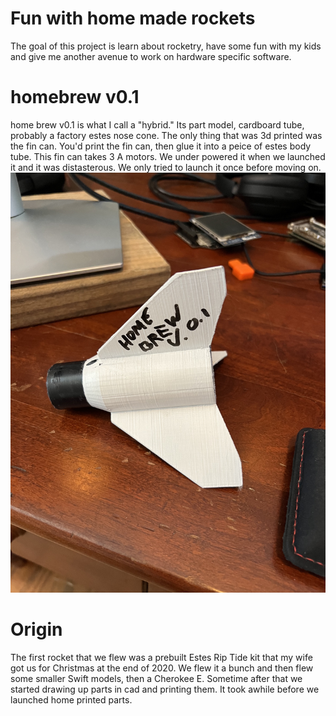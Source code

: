 # Fun with home made rockets 

The goal of this project is learn about rocketry, have some fun with my kids and give me another avenue to work on hardware specific software.


# homebrew v0.1
home brew v0.1 is what I call a "hybrid."  Its part model, cardboard tube, probably a factory estes nose cone.  The only thing that was 3d printed was the fin can.  You'd print the fin can, then glue it into a peice of estes body tube.  This fin can takes 3 A motors.  We under powered it when we launched it and it was distasterous.  We only tried to launch it once before moving on.
![](img/homebrew_v0.1.jpg)
# Origin
The first rocket that we flew was a prebuilt Estes Rip Tide kit that my wife got us for Christmas at the end of 2020.  We flew it a bunch and then flew some smaller Swift models, then a Cherokee E.  Sometime after that we started drawing up parts in cad and printing them.  It took awhile before we launched home printed parts.